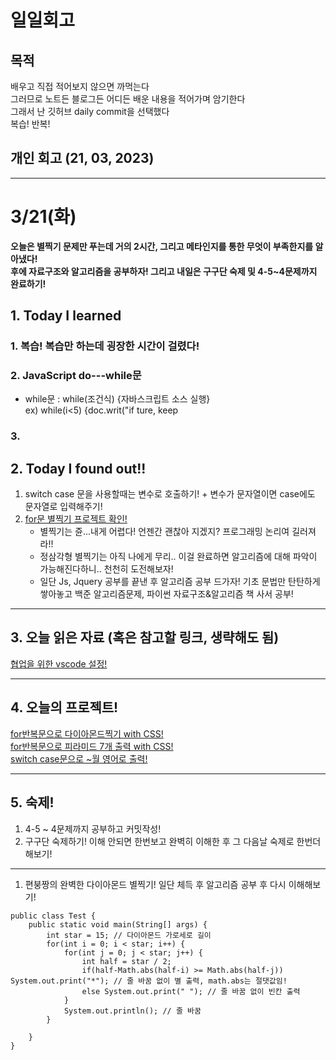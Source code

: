 # 일일회고

## 목적
배우고 직접 적어보지 않으면 까먹는다   
그러므로 노트든 블로그든 어디든 배운 내용을 적어가며 암기한다   
그래서 난 깃허브 daily commit을 선택했다   
복습! 반복!

## 개인 회고 (21, 03, 2023)

- - - -
# 3/21(화)
**오늘은 별찍기 문제만 푸는데 거의 2시간, 그리고 메타인지를 통한 무엇이 부족한지를 알아냈다!** <br>
**후에 자료구조와 알고리즘을 공부하자! 그리고 내일은 구구단 숙제 및 4-5~4문제까지 완료하기!**
## 1. Today I learned
### 1. 복습! 복습만 하는데 굉장한 시간이 걸렸다!

### 2. JavaScript do---while문
 * while문 : while(조건식) {자바스크립트 소스 실행} <br>
 ex) while(i<5) {doc.writ("if ture, keep 
 
### 3. 

## 2. Today I found out!!
  1. switch case 문을 사용할때는 변수로 호출하기! + 변수가 문자열이면 case에도 문자열로 입력해주기!
  2. [for문 별찍기 프로젝트 확인!](https://github.com/Jaero0/DailyCommitBeginner_till_ExpertBackend/tree/main/Projects/%EB%B3%84%EC%B0%8D%EA%B8%B0) <br>
     * 별찍기는 쥰...내게 어렵다! 언젠간 괜찮아 지겠지? 프로그래밍 논리여 길러져라!!
     * 정삼각형 별찍기는 아직 나에게 무리.. 이걸 완료하면 알고리즘에 대해 파악이 가능해진다하니.. 천천히 도전해보자!
     * 일단 Js, Jquery 공부를 끝낸 후 알고리즘 공부 드가자! 기초 문법만 탄탄하게 쌓아놓고 백준 알고리즘문제, 파이썬 자료구조&알고리즘 책 사서 공부!
- - - -

## 3. 오늘 읽은 자료 (혹은 참고할 링크, 생략해도 됨)
[협업을 위한 vscode 설정!](https://overcome-the-limits.tistory.com/entry/%ED%98%91%EC%97%85-%ED%98%91%EC%97%85%EC%9D%84-%EC%9C%84%ED%95%9C-VScode-%EC%84%A4%EC%A0%95) <br>

- - - -
 
## 4. 오늘의 프로젝트!
[for반복문으로 다이아몬드찍기 with CSS!](https://github.com/Jaero0/DailyCommitBeginner_till_ExpertBackend/blob/main/Projects/%EB%B3%84%EC%B0%8D%EA%B8%B0/%EB%8B%A4%EC%9D%B4%EC%95%84%EB%AA%AC%EB%93%9C%20with%20css.html) <br>
[for반복문으로 피라미드 7개 출력 with CSS!](https://github.com/Jaero0/DailyCommitBeginner_till_ExpertBackend/blob/main/Projects/%EB%B3%84%EC%B0%8D%EA%B8%B0/%ED%94%BC%EB%9D%BC%EB%AF%B8%EB%93%9C%207%EC%A4%84%20%20with%20css.html) <br>
[switch case문으로 ~월 영어로 출력!](https://github.com/Jaero0/DailyCommitBeginner_till_ExpertBackend/blob/main/Projects/Switch/switch%20Review.html)
- - - -
## 5. 숙제!
 1. 4-5 ~ 4문제까지 공부하고 커밋작성!
 2. 구구단 숙제하기! 이해 안되면 한번보고 완벽히 이해한 후 그 다음날 숙제로 한번더 해보기! 
- - - -
1. 편붕짱의 완벽한 다이아몬드 별찍기! 일단 체득 후 알고리즘 공부 후 다시 이해해보기!
```
public class Test {
    public static void main(String[] args) { 
        int star = 15; // 다이아몬드 가로세로 길이
        for(int i = 0; i < star; i++) {
            for(int j = 0; j < star; j++) {
                int half = star / 2;
                if(half-Math.abs(half-i) >= Math.abs(half-j)) System.out.print("*"); // 줄 바꿈 없이 별 출력, math.abs는 절댓값임!
                else System.out.print(" "); // 줄 바꿈 없이 빈칸 출력
            }
            System.out.println(); // 줄 바꿈
        }
        
    }
}
```

